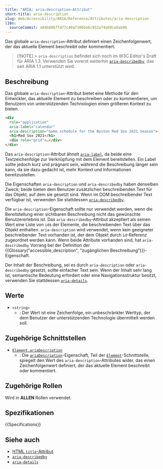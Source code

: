 ```yaml
---
title: "ARIA: aria-description-Attribut"
short-title: aria-description
slug: Web/Accessibility/ARIA/Reference/Attributes/aria-description
l10n:
  sourceCommit: a84b606ffd77c40a7306be6c932a74ab9ce6ab96
---
```


Das globale `aria-description`-Attribut definiert einen Zeichenfolgenwert, der das aktuelle Element beschreibt oder kommentiert.

> [!NOTE] > `aria-description` befindet sich noch im W3C Editor's Draft für ARIA 1.3. Verwenden Sie vorerst weiterhin [`aria-describedby`](/de/docs/Web/Accessibility/ARIA/Reference/Attributes/aria-describedby), das seit ARIA 1.1 unterstützt wird.

## Beschreibung

Das globale `aria-description`-Attribut bietet eine Methode für den Entwickler, das aktuelle Element zu beschreiben oder zu kommentieren, um Benutzern von unterstützenden Technologien einen größeren Kontext zu bieten.

```html
<div
  role="application"
  aria-label="calendar"
  aria-description="Game schedule for the Boston Red Sox 2021 Season">
  <h1>Red Sox 2021</h1>
  <div role="grid">…</div>
</div>
```

Das `aria-description`-Attribut ähnelt [`aria-label`](/de/docs/Web/Accessibility/ARIA/Reference/Attributes/aria-label), da beide eine Textzeichenfolge zur Verknüpfung mit dem Element bereitstellen. Ein Label sollte jedoch kurz und prägnant sein, während die Beschreibung länger sein kann, da sie dazu gedacht ist, mehr Kontext und Informationen bereitzustellen.

Die Eigenschaften `aria-description` und `aria-describedby` haben denselben Zweck; beide bieten dem Benutzer zusätzlichen beschreibenden Text für das Objekt, auf dem sie gesetzt sind. Wenn im DOM beschreibender Text verfügbar ist, verwenden Sie stattdessen [`aria-describedby`](/de/docs/Web/Accessibility/ARIA/Reference/Attributes/aria-describedby).

Die `aria-description`-Eigenschaft sollte nur verwendet werden, wenn die Bereitstellung einer sichtbaren Beschreibung nicht das gewünschte Benutzererlebnis ist. Das `aria-describedby`-Attribut akzeptiert als seinen Wert eine Liste von `id`s der Elemente, die beschreibenden Text über das Objekt enthalten. `aria-description` wird verwendet, wenn kein geeigneter beschreibender Text vorhanden ist, der dem Objekt durch `id`-Referenz zugeordnet werden kann. Wenn beide Attribute vorhanden sind, hat `aria-describedby` Vorrang bei der Definition der {{Glossary("accessible_description", "zugänglichen Beschreibung")}}-Eigenschaft.

Der Inhalt der Beschreibung, sei es durch `aria-description` oder `aria-describedby` gesetzt, sollte einfacher Text sein. Wenn der Inhalt sehr lang ist, semantische Bedeutung erfordert oder eine Navigationsstruktur besitzt, verwenden Sie stattdessen [`aria-details`](/de/docs/Web/Accessibility/ARIA/Reference/Attributes/aria-details).

## Werte

- `<string>`
  - : Der Wert ist eine Zeichenfolge, ein unbeschränkter Werttyp, der dem Benutzer der unterstützenden Technologie übermittelt werden soll.

## Zugehörige Schnittstellen

- [`Element.ariaDescription`](/de/docs/Web/API/Element/ariaDescription)
  - : Die [`ariaDescription`](/de/docs/Web/API/Element/ariaDescription)-Eigenschaft, Teil der [`Element`](/de/docs/Web/API/Element)-Schnittstelle, spiegelt den Wert des `aria-description`-Attributes wider, das einen Zeichenfolgenwert definiert, der das aktuelle Element beschreibt oder kommentiert.

## Zugehörige Rollen

Wird in **ALLEN** Rollen verwendet.

## Spezifikationen

{{Specifications}}

## Siehe auch

- [HTML `title`-Attribut](/de/docs/Web/HTML/Reference/Global_attributes/title)
- [`aria-describedby`](/de/docs/Web/Accessibility/ARIA/Reference/Attributes/aria-describedby)
- [`aria-details`](/de/docs/Web/Accessibility/ARIA/Reference/Attributes/aria-details)
